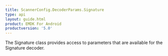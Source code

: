 ```yaml
---
title: ScannerConfig.DecoderParams.Signature
type: api
layout: guide.html
product: EMDK For Android
productversion: '5.0'
---
```



The Signature class provides access to parameters that are available
 for the Signature decoder.





